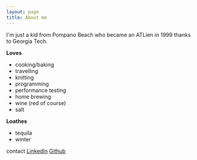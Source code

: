 ```yaml
---
layout: page
title: About me
---
```


I'm just a kid from Pompano Beach who became an ATLien in 1999 thanks to Georgia Tech.

**Loves**

* cooking/baking
* travelling
* knitting
* programming
* performance testing
* home brewing
* wine (red of course)
* salt

**Loathes**

* tequila
* winter


contact
[LinkedIn](www.linkedin.com/terrichu)
[Github](www.github.com/violetaria)
